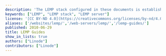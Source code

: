 ```yaml
---
description: 'The LEMP stack configured in these documents is established in contrast to the popular [LAMP Stack](/docs/lamp-guides/) used to power many popular web applications. "LAMP" refers to a Linux-based operating system, the Apache web server, the MySQL database server, and the PHP programing language. It is common to substitute other programing languages like Python, Perl, and even Ruby for PHP. <br/><br/> The "LEMP" configuration replaces the Apache web server component with nginx (pronounced "engine x," providing the "E" in LEMP) to increase the ability of the server to scale in response to demand. Furthermore, these guides provide instructions for deploying applications written in Python and Perl in addition to PHP, and for configuring the PostgreSQL database as an alternative to MySQL if your applications support this database server. LEMP provides a platform for applications that is compatible with the LAMP stack for nearly all applications; however, because nginx is able to serve more pages at once with a more predictable memory usage profile, it may be more suited to high demand situations.'
keywords: ["LEMP", "LEMP stack", "LEMP server"]
license: '[CC BY-ND 4.0](https://creativecommons.org/licenses/by-nd/4.0)'
aliases: ['/websites/lemp/','/web-servers/lemp/','/lemp-guides/']
published: 2010-06-29
title: LEMP Guides
show_in_lists: true
authors: ["Linode"]
contributors: ["Linode"]
---
```


